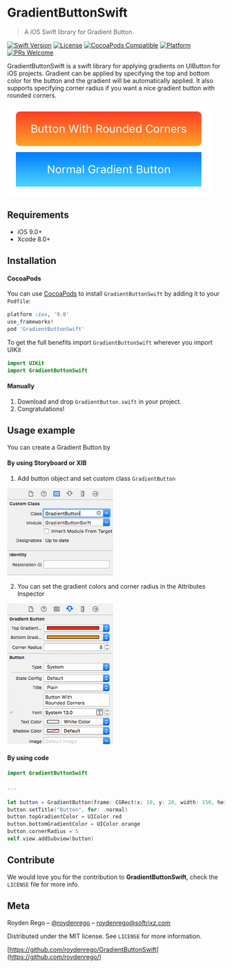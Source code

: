# GradientButtonSwift
> A iOS Swift library for Gradient Button.

[![Swift Version][swift-image]][swift-url]
[![License][license-image]][license-url]
[![CocoaPods Compatible](https://img.shields.io/cocoapods/v/GradientButtonSwift.svg?style=flat)](https://cocoapods.org/pods/GradientButtonSwift) 
[![Platform](https://img.shields.io/badge/platform-ios-lightgrey.svg)](http://cocoapods.org/pods/GradientButtonSwift)
[![PRs Welcome](https://img.shields.io/badge/PRs-welcome-brightgreen.svg?style=flat)](http://makeapullrequest.com)

GradientButtonSwift is a swift library for applying gradients on UIButton for iOS projects. Gradient can be applied by specifying the top and bottom color for the button and the gradient will be automatically applied. It also supports specifying corner radius if you want a nice gradient button with rounded corners.

![](Images/display.png)

## Requirements

- iOS 9.0+
- Xcode 8.0+

## Installation

#### CocoaPods
You can use [CocoaPods](http://cocoapods.org/) to install `GradientButtonSwift` by adding it to your `Podfile`:

```ruby
platform :ios, '9.0'
use_frameworks!
pod 'GradientButtonSwift'
```

To get the full benefits import `GradientButtonSwift` wherever you import UIKit

``` swift
import UIKit
import GradientButtonSwift
```
#### Manually
1. Download and drop ```GradientButton.swift``` in your project.  
2. Congratulations!  

## Usage example

You can create a Gradient Button by

#### By using Storyboard or XIB
1. Add button object and set custom class `GradientButton`

![via Storyboard](Images/storyboard.PNG)

2. You can set the gradient colors and corner radius in the Attributes Inspector

![via Attributes Inspector](Images/inspector.PNG)

#### By using code
```swift
import GradientButtonSwift

...

let button = GradientButton(frame: CGRect(x: 10, y: 20, width: 150, height: 40))
button.setTitle("Button", for: .normal)
button.topGradientColor = UIColor.red
button.bottomGradientColor = UIColor.orange
button.cornerRadius = 5
self.view.addSubview(button)
```

## Contribute

We would love you for the contribution to **GradientButtonSwift**, check the ``LICENSE`` file for more info.

## Meta

Royden Rego – [@roydenrego](https://twitter.com/roydenrego) – roydenrego@softrixz.com

Distributed under the MIT license. See ``LICENSE`` for more information.

[https://github.com/roydenrego/GradientButtonSwift](https://github.com/roydenrego/)

[swift-image]:https://img.shields.io/badge/swift-3.0-orange.svg
[swift-url]: https://swift.org/
[license-image]: https://img.shields.io/github/license/roydenrego/GradientButtonSwift.svg
[license-url]: https://github.com/roydenrego/GradientButtonSwift/blob/master/LICENSE
[travis-image]: https://travis-ci.org/roydenrego/GradientButtonSwift.svg?branch=master
[travis-url]: https://travis-ci.org/roydenrego/GradientButtonSwift.svg?branch=master
[codebeat-image]: https://codebeat.co/badges/c19b47ea-2f9d-45df-8458-b2d952fe9dad
[codebeat-url]: https://codebeat.co/projects/github-com-vsouza-awesomeios-com
